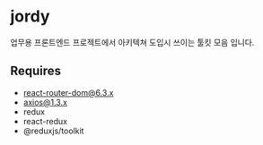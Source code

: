 # jordy

업무용 프론트엔드 프로젝트에서 아키텍쳐 도입시 쓰이는 툴킷 모음 입니다.

## Requires
- react-router-dom@6.3.x
- axios@1.3.x
- redux
- react-redux
- @reduxjs/toolkit
